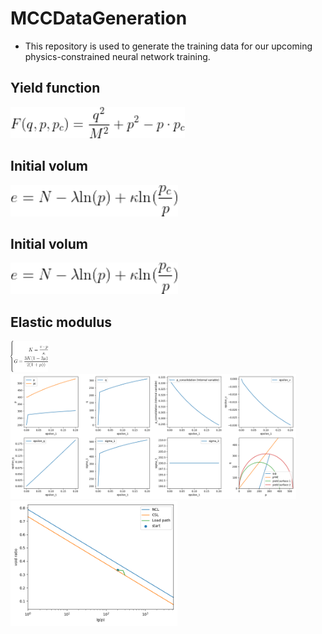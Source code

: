 # MCCDataGeneration

- This repository is used to generate the training data for our upcoming physics-constrained neural network training.

## Yield function
<img src="Equation/yieldfunc.gif" alt="" height="50" title="">

## Initial volum 
<img src="Equation/InitialVolum.gif" alt="" height="50" title="">

## Initial volum 
<img src="Equation/InitialVolum.gif" alt="" height="50" title="">

## Elastic modulus
<img src="Equation/elasticModulus.gif" alt="" height="50" title="">


<img src="figSav/MCCmodel-1.png" alt="MCC loading display" height="200" title="MCC loading display">
<img src="figSav/MCCmodel-2.png" alt="MCC loading display" height="200" title="MCC loading display">

